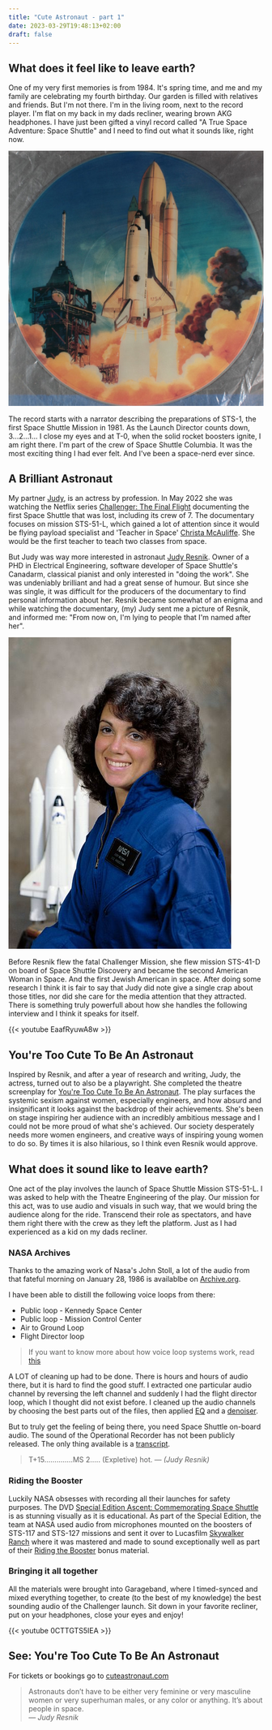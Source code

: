 ```yaml
---
title: "Cute Astronaut - part 1"
date: 2023-03-29T19:48:13+02:00
draft: false
---
```

## What does it feel like to leave earth?
One of my very first memories is from 1984. It's spring time, and me and my family are celebrating my fourth birthday. Our garden is filled with relatives and friends. But I'm not there. I'm in the living room, next to the record player. I'm flat on my back in my dads recliner, wearing brown AKG headphones. I have just been gifted a vinyl record called "A True Space Adventure: Space Shuttle" and I need to find out what it sounds like, right now.

![Vinyl record](record.jpg)

The record starts with a narrator describing the preparations of STS-1, the first Space Shuttle Mission in 1981. As the Launch Director counts down, 3...2...1... I close my eyes and at T-0, when the solid rocket boosters ignite, I am right there. I'm part of the crew of Space Shuttle Columbia. It was the most exciting thing I had ever felt. And I've been a space-nerd ever since.


## A Brilliant Astronaut
My partner [Judy](https://www.imdb.com/name/nm5337715), is an actress by profession. In May 2022 she was watching the Netflix series [Challenger: The Final Flight](https://www.netflix.com/title/81012137) documenting the first Space Shuttle that was lost, including its crew of 7. The documentary focuses on mission STS-51-L, which gained a lot of attention since it would be flying payload specialist and 'Teacher in Space' [Christa McAuliffe](https://en.wikipedia.org/wiki/Christa_McAuliffe). She would be the first teacher to teach two classes from space.

But Judy was way more interested in astronaut [Judy Resnik](https://en.wikipedia.org/wiki/Judith_Resnik). Owner of a PHD in Electrical Engineering, software developer of Space Shuttle's Canadarm, classical pianist and only interested in "doing the work". She was undeniably brilliant and had a great sense of humour. But since she was single, it was difficult for the producers of the documentary to find personal information about her. Resnik became somewhat of an enigma and while watching the documentary, (my) Judy sent me a picture of Resnik, and informed me: "From now on, I'm lying to people that I'm named after her".

![Judith Resnik portrait](resnik.jpg)

Before Resnik flew the fatal Challenger Mission, she flew mission STS-41-D on board of Space Shuttle Discovery and became the second American Woman in Space. And the first Jewish American in space. After doing some research I think it is fair to say that Judy did note give a single crap about those titles, nor did she care for the media attention that they attracted. There is something truly powerfull about how she handles the following interview and I think it speaks for itself.

{{< youtube EaafRyuwA8w >}}


## You're Too Cute To Be An Astronaut
Inspired by Resnik, and after a year of research and writing, Judy, the actress, turned out to also be a playwright. She completed the theatre screenplay for [You're Too Cute To Be An Astronaut](https://www.cuteastronaut.com/). The play surfaces the systemic sexism against women, especially engineers, and how absurd and insignificant it looks against the backdrop of their achievements. She's been on stage inspiring her audience with an incredibly ambitious message and I could not be more proud of what she's achieved. Our society desperately needs more women engineers, and creative ways of inspiring young women to do so. By times it is also hilarious, so I think even Resnik would approve.


## What does it sound like to leave earth?
One act of the play involves the launch of Space Shuttle Mission STS-51-L. I was asked to help with the Theatre Engineering of the play. Our mission for this act, was to use audio and visuals in such way, that we would bring the audience along for the ride. Transcend their role as spectators, and have them right there with the crew as they left the platform. Just as I had experienced as a kid on my dads recliner.

### NASA Archives
Thanks to the amazing work of Nasa's John Stoll, a lot of the audio from that fateful morning on January 28, 1986 is availablbe on [Archive.org](https://archive.org/details/STS-51L). 

I have been able to distill the following voice loops from there:
* Public loop - Kennedy Space Center
* Public loop - Mission Control Center
* Air to Ground Loop
* Flight Director loop

> If you want to know more about how voice loop systems work, read [this](https://www.interruptions.net/literature/Patterson-CSCW-JCC99.pdf)

A LOT of cleaning up had to be done. There is hours and hours of audio there, but it is hard to find the good stuff. I extracted one particular audio channel by reversing the left channel and suddenly I had the flight director loop, which I thought did not exist before. I cleaned up the audio channels by choosing the best parts out of the files, then applied [EQ](https://www.tokyodawn.net/tdr-nova/) and a [denoiser](https://bertomaudio.com/denoiser-classic.html).

But to truly get the feeling of being there, you need Space Shuttle on-board audio. The sound of the Operational Recorder has not been publicly released. The only thing available is a [transcript](https://history.nasa.gov/transcript.html).
> T+15..............MS 2..... (Expletive) hot.
— <cite>(Judy Resnik)</cite>


### Riding the Booster
Luckily NASA obsesses with recording all their launches for safety purposes. The DVD [Special Edition Ascent: Commemorating Space Shuttle](https://www.youtube.com/watch?v=W2VygftZSCs) is as stunning visually as it is educational. As part of the Special Edition, the team at NASA used audio from microphones mounted on the boosters of STS-117 and STS-127 missions and sent it over to Lucasfilm  [Skywalker Ranch](https://www.lucasfilm.com/campuses/skywalker-ranch/) where it was mastered and made to sound exceptionally well as part of their [Riding the Booster](https://www.youtube.com/watch?v=527fb3-UZGo&t=9s) bonus material.


### Bringing it all together
All the materials were brought into Garageband, where I timed-synced and mixed everything together, to create (to the best of my knowledge) the best sounding audio of the Challenger launch. Sit down in your favorite recliner, put on your headphones,  close your eyes and enjoy!

{{< youtube 0CTTGTS5IEA >}}


## See: You're Too Cute To Be An Astronaut
For tickets or bookings go to [cuteastronaut.com](https://www.cuteastronaut.com/)
> Astronauts don’t have to be either very feminine or very masculine women or very superhuman males, or any color or anything. It’s about people in space.<br>
> — <cite>Judy Resnik</cite>

